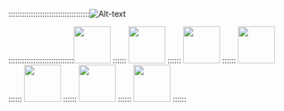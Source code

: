 ::::::::::::::::::::::::::::::::::::![Alt-text](https://media.giphy.com/media/1iqPjXVRQsWArYs7a0/giphy.gif)

:::::::::::::::::::::::::::::<img src="https://user-images.githubusercontent.com/32182282/150222956-a2b3179e-bd10-43b9-8896-d1522577e79f.png" width="66" height="66" /> :::::: <img src="https://user-images.githubusercontent.com/32182282/150223058-ccb8b1d4-43d0-47db-9dff-8dbd43332904.png" width="66" height="66" /> :::::: <img src="https://user-images.githubusercontent.com/32182282/150222756-f4e75f9e-4fa8-4f79-8ae2-f034d9fea335.png" width="66" height="66" /> :::::: <img src="https://user-images.githubusercontent.com/32182282/150229079-3f5df191-dba1-4c2c-89e5-cce17184bd03.png" width="66" height="66" /> :::::: <img src="https://user-images.githubusercontent.com/32182282/150229475-303d4d54-101e-498c-94be-e6bc33c32927.png" width="66" height="66" /> :::::: <img src="https://user-images.githubusercontent.com/32182282/150230107-8b94d3ae-bf72-4f2c-b2fe-2216c6a455e9.png" width="66" height="66" /> :::::: <img src="https://cdn.icon-icons.com/icons2/2699/PNG/512/jenkins_logo_icon_170552.png" width="66" height="66" /> :::::: 









